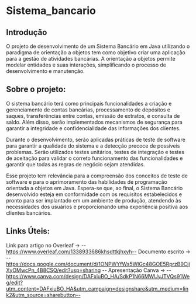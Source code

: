 # Sistema_bancario

## Introdução 

   O projeto de desenvolvimento de um Sistema Bancário em Java utilizando o paradigma de orientação a objetos tem como objetivo 
criar uma aplicação para a gestão de atividades bancárias. A orientação a objetos permite modelar entidades e suas 
interações, simplificando o processo de desenvolvimento e manutenção. 

## Sobre o projeto:

   O sistema bancário terá como principais funcionalidades a criação e gerenciamento de contas bancárias, processamento de
depósitos e saques, transferências entre contas, emissão de extratos, e consulta de saldo. Além disso, serão implementados 
mecanismos de segurança para garantir a integridade e confidencialidade das informações dos clientes. 
   
   Durante o desenvolvimento, serão aplicadas práticas de teste de software para garantir a qualidade do sistema e a detecção 
precoce de possíveis problemas. Serão utilizados testes unitários, testes de integração e testes de aceitação para validar o 
correto funcionamento das funcionalidades e garantir que todas as regras de negócio sejam atendidas. 

   Esse projeto tem relevância para a compreensão dos conceitos de teste de software e para o aprimoramento das habilidades de 
programação orientada a objetos em Java. Espera-se que, ao final, o Sistema Bancário desenvolvido esteja em conformidade com os 
requisitos estabelecidos e pronto para ser implantado em um ambiente de produção, atendendo às necessidades dos usuários e 
proporcionando uma experiência positiva aos clientes bancários. 

## Links Úteis:

   Link para artigo no Overleaf -> -- https://www.overleaf.com/1338933686khsdttkjhxyh--
   Documento escrito -> -- https://docs.google.com/document/d/1ONPWYfWs5WlGc48GOE5RprzB9CjiXyOMwcPn_4B8CSQ/edit?usp=sharing --
   Apresentação Canva -> -- https://www.canva.com/design/DAFxiuBO_HA/SdkP1N66MWUyJTVQs91Weg/edit?utm_content=DAFxiuBO_HA&utm_campaign=designshare&utm_medium=link2&utm_source=sharebutton--


    
    
